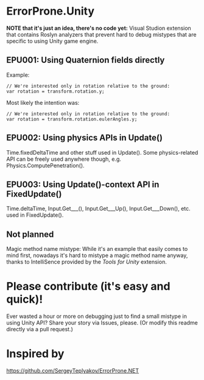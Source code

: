 # ErrorProne.Unity

**NOTE that it's just an idea, there's no code yet:** Visual Studion extension that contains Roslyn analyzers that prevent hard to debug mistypes that are specific to using Unity game engine.

## EPU001: Using Quaternion fields directly

Example:
```
// We're interested only in rotation relative to the ground:
var rotation = transform.rotation.y;
```

Most likely the intention was:
```
// We're interested only in rotation relative to the ground:
var rotation = transform.rotation.eulerAngles.y;
```

## EPU002: Using physics APIs in Update()

Time.fixedDeltaTime and other stuff used in Update(). Some physics-related API can be freely used anywhere though, e.g. Physics.ComputePenetration().

## EPU003: Using Update()-context API in FixedUpdate()

Time.deltaTime, Input.Get___(), Input.Get___Up(), Input.Get___Down(), etc. used in FixedUpdate().

## Not planned

Magic method name mistype: While it's an example that easily comes to mind first, nowadays it's hard to mistype a magic method name anyway, thanks to IntelliSence provided by the *Tools for Unity* extension.

# Please contribute (it's easy and quick)!

Ever wasted a hour or more on debugging just to find a small mistype in using Unity API? Share your story via Issues, please. (Or modify this readme directly via a pull request.)

# Inspired by

https://github.com/SergeyTeplyakov/ErrorProne.NET
